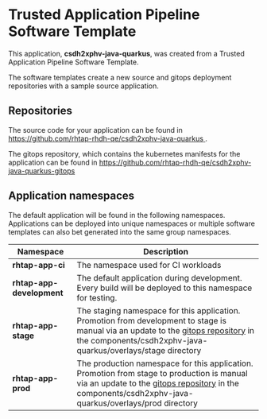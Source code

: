 # Trusted Application Pipeline Software Template

This application, **csdh2xphv-java-quarkus**, was created from a Trusted Application Pipeline Software Template.

The software templates create a new source and gitops deployment repositories with a sample source application. 

## Repositories

The source code for your application can be found in [https://github.com/rhtap-rhdh-qe/csdh2xphv-java-quarkus ](https://github.com/rhtap-rhdh-qe/csdh2xphv-java-quarkus ).
 
The gitops repository, which contains the kubernetes manifests for the application can be found in 
[https://github.com/rhtap-rhdh-qe/csdh2xphv-java-quarkus-gitops ](https://github.com/rhtap-rhdh-qe/csdh2xphv-java-quarkus-gitops ) 

## Application namespaces 

The default application will be found in the following namespaces. Applications can be deployed into unique namespaces or multiple software templates can also bet generated into the same group namespaces.  

|  Namespace   |  Description   |  
| -------- | -------- |
| **rhtap-app-ci** | The namespace used for CI workloads |
| **rhtap-app-development** | The default application during development. Every build will be deployed to this namespace for testing. |
| **rhtap-app-stage** | The staging namespace for this application. Promotion from development to stage is manual via an update to the [gitops repository](https://github.com/rhtap-rhdh-qe/csdh2xphv-java-quarkus-gitops ) in the components/csdh2xphv-java-quarkus/overlays/stage directory |
| **rhtap-app-prod** | The production namespace for this application. Promotion from stage to production is manual via an update to the [gitops repository](https://github.com/rhtap-rhdh-qe/csdh2xphv-java-quarkus-gitops ) in the components/csdh2xphv-java-quarkus/overlays/prod directory |